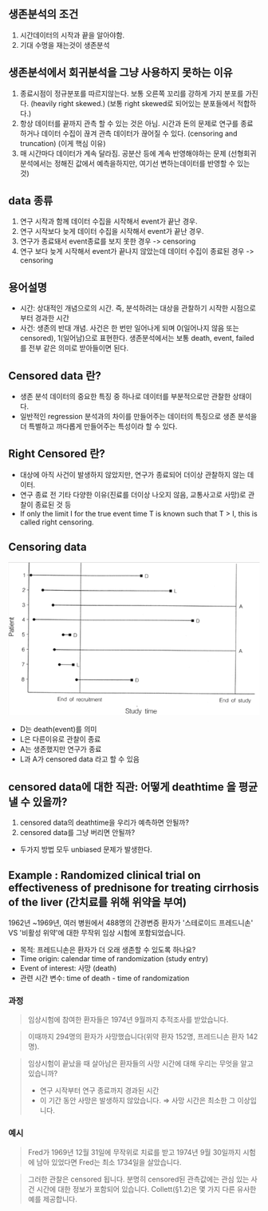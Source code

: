 ## 생존분석의 조건
1. 시간데이터의 시작과 끝을 알아야함.
2. 기대 수명을 재는것이 생존분석

## 생존분석에서 회귀분석을 그냥 사용하지 못하는 이유
1. 종료시점이 정규분포를 따르지않는다. 보통 오른쪽 꼬리를 강하게 가지 분포를 가진다. (heavily right skewed.) (보통 right skewed로 되어있는 분포들에서 적합하다.)
2. 항상 데이터를 끝까지 관측 할 수 있는 것은 아님. 시간과 돈의 문제로 연구를 종료하거나 데이터 수집이 끊겨 관측 데이터가 끊어질 수 있다. (censoring and truncation) (이게 핵심 이유)
3. 매 시간마다 데이터가 계속 달라짐. 공분산 등에 계속 반영해야하는 문제 (선형회귀분석에서는 정해진 값에서 예측을하지만, 여기선 변하는데이터를 반영할 수 있는 것)


## data 종류
1. 연구 시작과 함께 데이터 수집을 시작해서 event가 끝난 경우.
2. 연구 시작보다 늦게 데이터 수집을 시작해서 event가 끝난 경우.
3. 연구가 종료돼서 event종료를 보지 못한 경우 -> censoring
4. 연구 보다 늦게 시작해서 event가 끝나지 않았는데 데이터 수집이 종료된 경우 -> censoring


## 용어설명
- 시간: 상대적인 개념으로의 시간. 즉, 분석하려는 대상을 관찰하기 시작한 시점으로부터 경과한 시간
- 사건: 생존의 반대 개념. 사건은 한 번만 일어나게 되며 0(일어나지 않음 또는 censored), 1(일어남)으로 표현한다.
생존분석에서는 보통 death, event, failed를 전부 같은 의미로 받아들이면 된다.



## Censored data 란?
- 생존 분석 데이터의 중요한 특징 중 하나로 데이터를 부분적으로만 관찰한 상태이다.
- 일반적인 regression 분석과의 차이를 만들어주는 데이터의 특징으로 생존 분석을 더 특별하고 까다롭게 만들어주는 특성이라 할 수 있다.

## Right Censored 란?
- 대상에 아직 사건이 발생하지 않았지만, 연구가 종료되어 더이상 관찰하지 않는 데이터.
- 연구 종료 전 기타 다양한 이유(진료를 더이상 나오지 않음, 교통사고로 사망)로 관찰이 종료된 것 등
- If only the limit I for the true event time T is known such that T > I, this is called right censoring.


## Censoring data
![alt text](images/image.png)
- D는 death(event)를 의미
- L은 다른이유로 관찰이 종료
- A는 생존했지만 연구가 종료
- L과 A가 censored data 라고 할 수 있음


## censored data에 대한 직관: 어떻게 deathtime 을 평균낼 수 있을까?
1. censored data의 deathtime을 우리가 예측하면 안될까?
2. censored data를 그냥 버리면 안될까?
- 두가지 방법 모두 unbiased 문제가 발생한다.

## Example : Randomized clinical trial on effectiveness of prednisone for treating cirrhosis of the liver (간치료를 위해 위약을 부여)
1962년 ~1969년, 여러 병원에서 488명의 간경변증 환자가 '스테로이드 프레드니손' VS '비활성 위약'에 대한 무작위 임상 시험에 포함되었습니다.
- 목적: 프레드니손은 환자가 더 오래 생존할 수 있도록 하나요?
- Time origin: calendar time of randomization (study entry)
- Event of interest: 사망 (death)
- 관련 시간 변수: time of death - time of randomization



### 과정
> 임상시험에 참여한 환자들은 1974년 9월까지 추적조사를 받았습니다.

> 이때까지 294명의 환자가 사망했습니다(위약 환자 152명, 프레드니손 환자 142명).

> 임상시험이 끝났을 때 살아남은 환자들의 사망 시간에 대해 우리는 무엇을 알고 있습니까?
> - 연구 시작부터 연구 종료까지 경과된 시간
> - 이 기간 동안 사망은 발생하지 않았습니다. ⇒ 사망 시간은 최소한 그 이상입니다.


### 예시
> Fred가 1969년 12월 31일에 무작위로 치료를 받고 1974년 9월 30일까지 시험에 남아 있었다면 Fred는 최소 1734일을 살았습니다.

> 그러한 관찰은 censored 됩니다. 분명히 censored된 관측값에는 관심 있는 사건 시간에 대한 정보가 포함되어 있습니다. Collett(§1.2)은 몇 가지 다른 유사한 예를 제공합니다.

